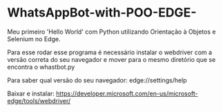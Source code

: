 # WhatsAppBot-with-POO-EDGE-

Meu primeiro 'Hello World' com Python utilizando Orientação à Objetos e Selenium no Edge.


Para esse rodar esse programa é necessário instalar o webdriver com a versão correta do seu navegador e mover para o mesmo diretório que se encontra o whastbot.py


Para saber qual versão do seu navegador:  edge://settings/help

Baixar e instalar: https://developer.microsoft.com/en-us/microsoft-edge/tools/webdriver/
